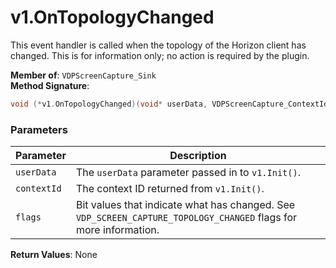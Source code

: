 # v1.OnTopologyChanged

This event handler is called when the topology of the Horizon client has changed. This is for information only; no action is required by the plugin.

**Member of**: `VDPScreenCapture_Sink`  
**Method Signature**:  
```c
void (*v1.OnTopologyChanged)(void* userData, VDPScreenCapture_ContextId contextId, uint32 flags);
```

### Parameters

| Parameter   | Description                                                                 |
|-------------|-----------------------------------------------------------------------------|
| `userData`  | The `userData` parameter passed in to `v1.Init()`.                         |
| `contextId` | The context ID returned from `v1.Init()`.                                  |
| `flags`     | Bit values that indicate what has changed. See `VDP_SCREEN_CAPTURE_TOPOLOGY_CHANGED` flags for more information. |

**Return Values**: None


